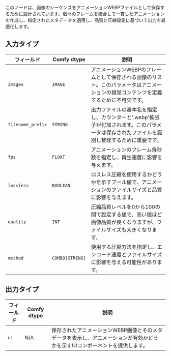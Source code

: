 
このノードは、画像のシーケンスをアニメーションWEBPファイルとして保存するために設計されています。個々のフレームを統合して一貫したアニメーションを作成し、指定されたメタデータを適用し、品質と圧縮設定に基づいて出力を最適化します。

## 入力タイプ

| フィールド          | Comfy dtype | 説明                                                                         |
|-------------------|-------------|-------------------------------------------------------------------------------------|
| `images`          | `IMAGE`     | アニメーションWEBPのフレームとして保存される画像のリスト。このパラメータはアニメーションの視覚コンテンツを定義するために不可欠です。 |
| `filename_prefix` | `STRING`    | 出力ファイルの基本名を指定し、カウンターと'.webp'拡張子が付加されます。このパラメータは保存されたファイルを識別し整理するために重要です。 |
| `fps`             | `FLOAT`     | アニメーションのフレーム毎秒数を指定し、再生速度に影響を与えます。 |
| `lossless`        | `BOOLEAN`   | ロスレス圧縮を使用するかどうかを示すブール値で、アニメーションのファイルサイズと品質に影響を与えます。 |
| `quality`         | `INT`       | 圧縮品質レベルを0から100の間で設定する値で、高い値ほど画像品質が良くなりますが、ファイルサイズも大きくなります。 |
| `method`          | `COMBO[STRING]` | 使用する圧縮方法を指定し、エンコード速度とファイルサイズに影響を与える可能性があります。 |

## 出力タイプ

| フィールド | Comfy dtype | 説明                                                                       |
|-------|-------------|-----------------------------------------------------------------------------------|
| `ui`  | N/A         | 保存されたアニメーションWEBP画像とそのメタデータを表示し、アニメーションが有効かどうかを示すUIコンポーネントを提供します。 |
